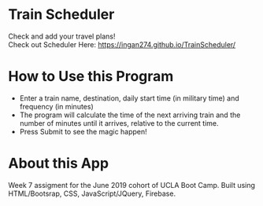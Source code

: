 # Train Scheduler
Check and add your travel plans!
<br>
Check out Scheduler Here: https://ingan274.github.io/TrainScheduler/

# How to Use this Program
* Enter a train name, destination, daily start time (in military time) and frequency (in minutes)
* The program will calculate the time of the next arriving train and the number of minutes until it arrives, relative to the current time.
* Press Submit to see the magic happen!

# About this App
Week 7 assigment for the June 2019 cohort of UCLA Boot Camp. Built using HTML/Bootsrap, CSS, JavaScript/JQuery, Firebase.

